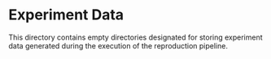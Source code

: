 # Experiment Data

This directory contains empty directories designated for storing experiment data generated during the execution of the reproduction pipeline.
